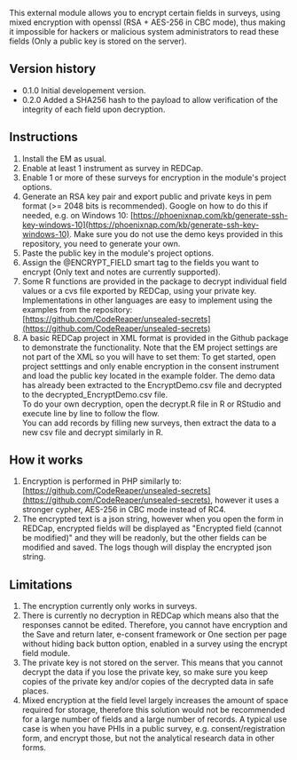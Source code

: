This external module allows you to encrypt certain fields in surveys, using mixed encryption with openssl (RSA + AES-256 in CBC mode), thus making it impossible for hackers or malicious system administrators to read these fields (Only a public key is stored on the server).

## Version history
- 0.1.0 Initial developement version.
- 0.2.0 Added a SHA256 hash to the payload to allow verification of the integrity of each field upon decryption.

## Instructions

1. Install the EM as usual.
2. Enable at least 1 instrument as survey in REDCap.
3. Enable 1 or more of these surveys for encryption in the module's project options.
4. Generate an RSA key pair and export public and private keys in pem format (>= 2048 bits is recommended).
Google on how to do this if needed, e.g. on Windows 10: [https://phoenixnap.com/kb/generate-ssh-key-windows-10](https://phoenixnap.com/kb/generate-ssh-key-windows-10).
Make sure you do not use the demo keys provided in this repository, you need to generate your own.
5. Paste the public key in the module's project options.
6. Assign the @ENCRYPT\_FIELD smart tag to the fields you want to encrypt (Only text and notes are currently supported).
7. Some R functions are provided in the package to decrypt individual field values or a cvs file exported by REDCap, using your private key. Implementations in other languages are easy to implement using the examples from the repository: [https://github.com/CodeReaper/unsealed-secrets](https://github.com/CodeReaper/unsealed-secrets)
8. A basic REDCap project in XML format is provided in the Github package to demonstrate the functionality. Note that the EM project settings are not part of the XML so you will have to set them: To get started, open project setttings and only enable encryption in the consent instrument and load the public key located in the example folder. The demo data has already been extracted to the EncryptDemo.csv file and decrypted to the decrypted_EncryptDemo.csv file.  
To do your own decryption, open the decrypt.R file in R or RStudio and execute line by line to follow the flow.  
You can add records by filling new surveys, then extract the data to a new csv file and decrypt similarly in R.

## How it works

1. Encryption is performed in PHP similarly to: [https://github.com/CodeReaper/unsealed-secrets](https://github.com/CodeReaper/unsealed-secrets), however it uses a stronger cypher, AES-256 in CBC mode instead of RC4.
2. The encrypted text is a json string, however when you open the form in REDCap, encrypted fields will be displayed as "Encrypted field (cannot be modified)" and they will be readonly, but the other fields can be modified and saved. The logs though will display the encrypted json string.

## Limitations

1. The encryption currently only works in surveys.
2. There is currently no decryption in REDCap which means also that the responses cannot be edited. Therefore, you cannot have encryption and the Save and return later, e-consent framework or One section per page without hiding back button option, enabled in a survey using the encrypt field module.
4. The private key is not stored on the server. This means that you cannot decrypt the data if you lose the private key, so make sure you keep copies of the private key and/or copies of the decrypted data in safe places.
5. Mixed encryption at the field level largely increases the amount of space required for storage, therefore this solution would not be recommended for a large number of fields and a large number of records. A typical use case is when you have PHIs in a public survey, e.g. consent/registration form, and encrypt those, but not the analytical research data in other forms.